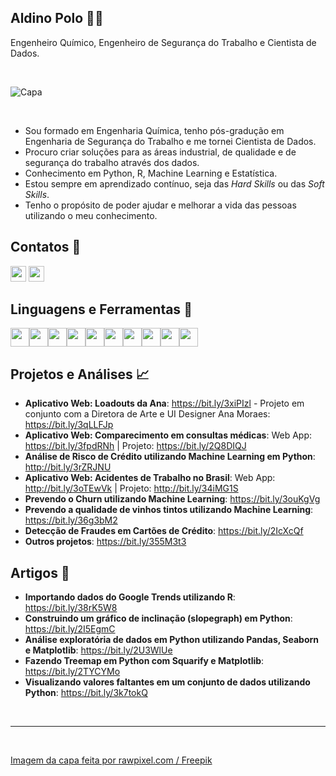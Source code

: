## **Aldino Polo** :man_technologist:
Engenheiro Químico, Engenheiro de Segurança do Trabalho e Cientista de Dados.

<br />

![Capa](https://i.imgur.com/eYcv2vB.jpeg)

<br />

- Sou formado em Engenharia Química, tenho pós-gradução em Engenharia de Segurança do Trabalho e me tornei Cientista de Dados.
- Procuro criar soluções para as áreas industrial, de qualidade e de segurança do trabalho através dos dados.
- Conhecimento em Python, R, Machine Learning e Estatística.
- Estou sempre em aprendizado contínuo, seja das *Hard Skills* ou das *Soft Skills*.
- Tenho o propósito de poder ajudar e melhorar a vida das pessoas utilizando o meu conhecimento.

## **Contatos** :postbox:

[<img aligh="left" width="25px" src="https://i.imgur.com/CcFXI8Y.png" />](https://www.linkedin.com/in/aldinopolo/)
[<img aligh="left" width="25px" src="https://i.imgur.com/8w7sr6R.png" />](https://aldinopolo.medium.com/)

## **Linguagens e Ferramentas** :toolbox:

<img aligh="left" width="30px" src="https://i.imgur.com/vdEQBDx.png" /><img aligh="left" width="30px" src="https://i.imgur.com/9q6Ujwd.png" /><img aligh="left" width="30px" src="https://i.imgur.com/EXvTXqH.png" /><img aligh="left" width="30px" src="https://i.imgur.com/x7vx3at.png" /><img aligh="left" width="30px" src="https://i.imgur.com/hj6pW1u.png" /><img aligh="left" width="30px" src="https://i.imgur.com/v5XlvrJ.png" /><img aligh="left" width="30px" src="https://i.imgur.com/r3OmVZC.png" /><img aligh="left" width="30px" src="https://i.imgur.com/ly21wSe.png" /><img aligh="left" width="30px" src="https://i.imgur.com/oBNjhoI.png" /><img aligh="left" width="30px" src="https://i.imgur.com/6fydcLs.png" />  

## **Projetos e Análises** :chart_with_upwards_trend:

- **Aplicativo Web: Loadouts da Ana**: https://bit.ly/3xiPIzl - Projeto em conjunto com a Diretora de Arte e UI Designer Ana Moraes: https://bit.ly/3qLLFJp
- **Aplicativo Web: Comparecimento em consultas médicas**: Web App: https://bit.ly/3fpdRNh | Projeto: https://bit.ly/2Q8DIQJ
- **Análise de Risco de Crédito utilizando Machine Learning em Python**: http://bit.ly/3rZRJNU
- **Aplicativo Web: Acidentes de Trabalho no Brasil**: Web App: http://bit.ly/3oTEwVk | Projeto: http://bit.ly/34iMG1S
- **Prevendo o Churn utilizando Machine Learning**: https://bit.ly/3ouKgVg
- **Prevendo a qualidade de vinhos tintos utilizando Machine Learning**: https://bit.ly/36g3bM2
- **Detecção de Fraudes em Cartões de Crédito**: https://bit.ly/2IcXcQf
- **Outros projetos**: https://bit.ly/355M3t3

## **Artigos** :page_with_curl:

- **Importando dados do Google Trends utilizando R**: https://bit.ly/38rK5W8
- **Construindo um gráfico de inclinação (slopegraph) em Python**: https://bit.ly/2I5EgmC
- **Análise exploratória de dados em Python utilizando Pandas, Seaborn e Matplotlib**: https://bit.ly/2U3WlUe
- **Fazendo Treemap em Python com Squarify e Matplotlib**: https://bit.ly/2TYCYMo
- **Visualizando valores faltantes em um conjunto de dados utilizando Python**: https://bit.ly/3k7tokQ
<br />

---
<br />

<a href="http://www.freepik.com">Imagem da capa feita por rawpixel.com / Freepik</a>
